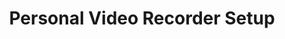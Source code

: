 ---
sort_key: 25
layout: sku
id: personal-video-recorder-setup-set-top-box
title: "Personal Video Recorder Setup"
heading: "Personal Video Recorder Setup"
sub-title: "If just the thought of setting up your new PVR or digital set top box is overwhelming, let us do it for you."
features:
 - feature: ""
 - feature: "Personal Video Recorder or Set Top Box connected to an existing TV, power outlet and antenna outlet"
 - feature: "PVR connected to an existing home network and internet connection"
 - feature: "Digital reception checked for quality"
 - feature: "Walkthrough of basic features"
 - feature: "Cables are neatly arranged"
 - feature: "Packaging cleaned up and recycled"
price: 149
unit: set top box
---